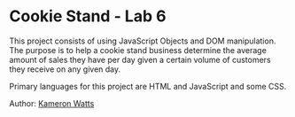 # Cookie Stand - Lab 6

This project consists of using JavaScript Objects and DOM manipulation. The purpose is to help a cookie stand business determine the average amount of sales they have per day given a certain volume of customers they receive on any given day.


Primary languages for this project are HTML and JavaScript and some CSS.

Author: [Kameron Watts](https://github.com/KamWatts)
